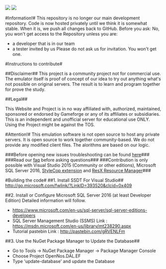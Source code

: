 [<img src="https://discordapp.com/api/guilds/210791003735457793/widget.png?style=shield">](https://discord.gg/qdPMDv5)
[<img src="https://img.shields.io/badge/Support-Us!-blue.svg">](https://www.paypal.me/Opennos)

#Information!#
This repository is no longer our main development repository. Code is now hosted privately until we think it is somewhat stable. When it is, we push all changes back to GitHub. Before you ask: No, you won't get access to the Repository unless you are:
* a developer that is in our team
* a tester invited by us
Please do not ask us for invitation. You won't get one.

#Instructions to contribute#

##Disclaimer##
This project is a community project not for commercial use. The emulator itself is proof of concept of our idea to try out anything what's not possible on original servers. The result is to learn and program together for prove the study. 

##Legal##

This Website and Project is in no way affiliated with, authorized, maintained, sponsored or endorsed by Gameforge or any of its affiliates or subsidiaries. This is an independent and unofficial server for educational use ONLY. Using the Project might be against the TOS.

#Attention!#
This emulation software is not open source to host any private servers. It is open source to work together community-based.
We do not provide any modified client files. The alorithms are based on our logic.

###Before opening new issues troubleshooting can be found [here](TROUBLESHOOTING.md)###
###Read our [faq](FAQ.md) before asking questions###
###Contribution is only possible with Visual Studio 2015 (Community or other editions), Microsoft SQL Server 2016, [StyleCop extension](https://stylecop.codeplex.com/) and [ResX Resource Manager](https://resxresourcemanager.codeplex.com/)###

#Building the code#
##1. Install SSDT For Visual Studio##
http://go.microsoft.com/fwlink/?LinkID=393520&clcid=0x409

##2. Install or Configure Microsoft SQL Server 2016 (at least Developer Edition)
Detailed information will follow.
- https://www.microsoft.com/en-us/sql-server/sql-server-editions-developers
- SQL Server Management Studio (SSMS) Link : https://msdn.microsoft.com/en-us/library/mt238290.aspx
- Tutorial pastebin Link : http://pastebin.com/gRVENLFm

##3. Use the NuGet Package Manager to Update the Database##

- Go to Tools -> NuGet Package Manager -> Package Manager Console
- Choose Project OpenNos.DAL.EF
- Type 'update-database' and update the Database
